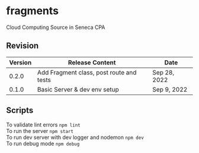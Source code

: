 # fragments

Cloud Computing Source in Seneca CPA

## Revision

| Version | Release Content                  | Date        |
| ------- | -------------------------------- | ----------- |
| 0.2.0   | Add Fragment class, post route and tests | Sep 28, 2022 |
| 0.1.0   | Basic Server & dev env setup<br> | Sep 9, 2022 |

## Scripts

To validate lint errors `npm lint` <br>
To run the server `npm start` <br>
To run dev server with dev logger and nodemon `npm dev` <br>
To run debug mode `npm debug`
